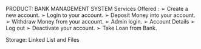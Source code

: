 
PRODUCT: BANK MANAGEMENT SYSTEM
Services Offered :
➢ Create a new account.
➢ Login to your account.
➢ Deposit Money into your account.
➢ Withdraw Money from your account.
➢ Admin login.
➢ Account Details
➢ Log out
➢ Deactivate your account.
➢ Take Loan from Bank.

Storage:
Linked List and Files

